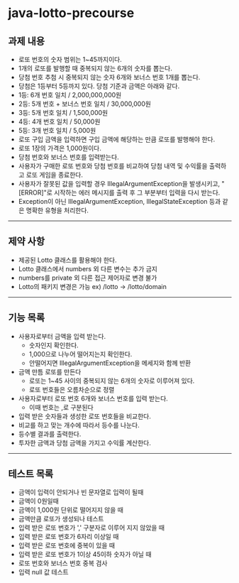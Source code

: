 # java-lotto-precourse

## 과제 내용
- 로또 번호의 숫자 범위는 1~45까지이다.
- 1개의 로또를 발행할 때 중복되지 않는 6개의 숫자를 뽑는다.
- 당첨 번호 추첨 시 중복되지 않는 숫자 6개와 보너스 번호 1개를 뽑는다.
- 당첨은 1등부터 5등까지 있다. 당첨 기준과 금액은 아래와 같다.
- 1등: 6개 번호 일치 / 2,000,000,000원 
- 2등: 5개 번호 + 보너스 번호 일치 / 30,000,000원 
- 3등: 5개 번호 일치 / 1,500,000원 
- 4등: 4개 번호 일치 / 50,000원 
- 5등: 3개 번호 일치 / 5,000원 
- 로또 구입 금액을 입력하면 구입 금액에 해당하는 만큼 로또를 발행해야 한다. 
- 로또 1장의 가격은 1,000원이다. 
- 당첨 번호와 보너스 번호를 입력받는다. 
- 사용자가 구매한 로또 번호와 당첨 번호를 비교하여 당첨 내역 및 수익률을 출력하고 로또 게임을 종료한다. 
- 사용자가 잘못된 값을 입력할 경우 IllegalArgumentException을 발생시키고, "[ERROR]"로 시작하는 에러 메시지를 출력 후 그 부분부터 입력을 다시 받는다.
- Exception이 아닌 IllegalArgumentException, IllegalStateException 등과 같은 명확한 유형을 처리한다.

---

## 제약 사항
- 제공된 Lotto 클래스를 활용해야 한다.
- Lotto 클래스에서 numbers 외 다른 변수는 추가 금지
- numbers를 private 외 다른 접근 제어자로 변경 불가
- Lotto의 패키지 변경은 가능 ex) /lotto -> /lotto/domain

---

## 기능 목록
- 사용자로부터 금액을 입력 받는다.
  - 숫자인지 확인한다.
  - 1,000으로 나누어 떨어지는지 확인한다.
  - 안떨어지면 IllegalArgumentException을 메세지와 함께 반환
- 금액 만틈 로또를 만든다
  - 로또는 1~45 사이의 중복되지 않는 6개의 숫자로 이루어져 있다.
  - 로또 번호들은 오름차순으로 정렬
- 사용자로부터 로또 번호 6개와 보너스 번호를 입력 받는다.
  - 이때 번호는 ,로 구분된다
- 입력 받은 숫자들과 생성한 로또 번호들을 비교한다.
- 비교를 하고 맞는 개수에 따라서 등수를 나눈다.
- 등수별 결과를 출력한다.
- 투자한 금액과 당첨 금액을 가지고 수익률 계산한다.

---

## 테스트 목록
- 금액이 입력이 안되거나 빈 문자열로 입력이 될때
- 금액이 0원일때
- 금액이 1,000원 단위로 떨어지지 않을 때
- 금액만큼 로또가 생성되나 테스트
- 입력 받은 로또 번호가 ',' 구분자로 이루어 지지 않았을 때
- 입력 받은 로또 번호가 6자리 이상일 때
- 입력 받은 로또 번호에 중복이 있을 때
- 입력 받은 로또 번호가 1이상 45이하 숫자가 아닐 때
- 로또 번호와 보너스 번호 중복 검사
- 입력 null 값 테스트